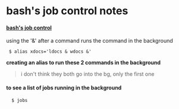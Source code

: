 # bash's job control notes

#### [bash's job control](https://www.digitalocean.com/community/tutorials/how-to-use-bash-s-job-control-to-manage-foreground-and-background-processes)   

using the '&' after a command runs the command in the background
```
 $ alias xdocs='ldocs & wdocs &'
```
**creating an alias to run these 2 commands in the background**
> i don't think they both go into the bg, only the first one

#### to see a list of jobs running in the background
```
  $ jobs
```
